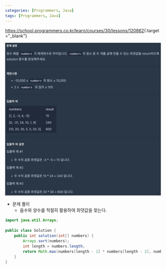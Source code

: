 ```yaml
---
categories: [Programmers, Java]
tags: [Programmers, Java] 
---
```


<https://school.programmers.co.kr/learn/courses/30/lessons/120862>{:target="_blank"}

![문제](/assets/img/programmers/java/%EC%B5%9C%EB%8C%93%EA%B0%92_%EB%A7%8C%EB%93%A4%EA%B8%B0_(2).png)

- 문제 풀이
    - 음수와 양수를 적절히 활용하여 최댓값을 찾는다.

```java
import java.util.Arrays;

public class Solution {
    public int solution(int[] numbers) {
        Arrays.sort(numbers);
        int length = numbers.length;
        return Math.max(numbers[length - 1] * numbers[length - 2], numbers[0] * numbers[1]);
    }
}
```